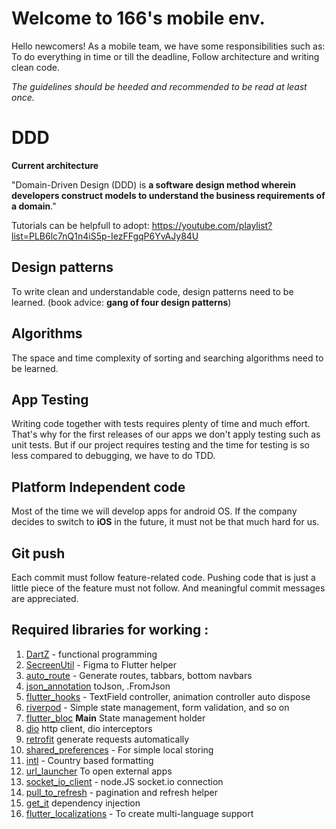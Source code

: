 # Welcome to 166's mobile env.

Hello newcomers! As a mobile team, we have some responsibilities such as: To do everything in time or till the deadline, Follow architecture and writing clean code.

*The guidelines should be heeded and recommended to be read at least once.*

# DDD
**Current architecture**

"Domain-Driven Design (DDD) is **a software design method wherein developers construct models to understand the business requirements of a domain**."

Tutorials can be helpfull to adopt:
https://youtube.com/playlist?list=PLB6lc7nQ1n4iS5p-IezFFgqP6YvAJy84U

## Design patterns

To write clean and understandable code, design patterns need to be learned. (book advice: **gang of four design patterns**)

## Algorithms

The space and time complexity of sorting and searching algorithms need to be learned.


## App Testing

Writing code together with tests requires plenty of time and much effort. That's why for the first releases of our apps we don't apply testing such as unit tests. But if our project requires testing and the time for testing is so less compared to debugging, we have to do TDD. 

## Platform Independent code

Most of the time we will develop apps for android OS. If the company decides to switch to **iOS** in the future, it must not be that much hard for us.

## Git push

Each commit must follow feature-related code. Pushing code that is just a little piece of the feature must not follow. And meaningful commit messages are appreciated.

## Required libraries for working :

1. [DartZ](https://pub.dev/packages/dartz) - functional programming
2. [SecreenUtil](https://pub.dev/packages/flutter_screenutil) - Figma to Flutter helper
3. [auto_route](https://pub.dev/packages/auto_route) - Generate routes, tabbars, bottom navbars
4. [json_annotation](https://pub.dev/packages/json_annotation) toJson, .FromJson
5. [flutter_hooks](https://pub.dev/packages/flutter_hooks) - TextField controller, animation controller auto dispose
6. [riverpod](https://pub.dev/packages/riverpod) - Simple state management, form validation, and so on
7. [flutter_bloc](https://pub.dev/packages/flutter_bloc) **Main** State management holder
8. [dio](https://pub.dev/packages/dio) http client, dio interceptors
9. [retrofit](https://pub.dev/packages/retrofit) generate requests automatically
10. [shared_preferences](https://pub.dev/packages/shared_preferences) - For simple local storing
11. [intl](https://pub.dev/packages/intl) - Country based formatting
12. [url_launcher](https://pub.dev/packages/url_launcher) To open external apps
13. [socket_io_client](https://pub.dev/packages/socket_io_client) - node.JS socket.io connection
14. [pull_to_refresh](https://pub.dev/packages/pull_to_refresh) - pagination and refresh helper
15. [get_it](https://pub.dev/packages/get_it) dependency injection
16. [flutter_localizations](https://api.flutter.dev/flutter/flutter_localizations/flutter_localizations-library.html) - To create multi-language support
